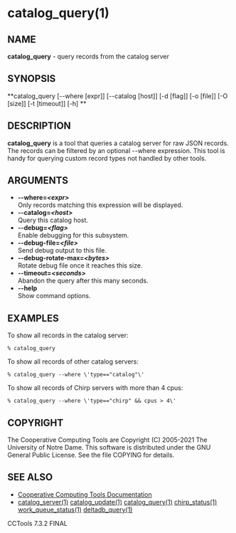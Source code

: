 






















# catalog_query(1)

## NAME
**catalog_query** - query records from the catalog server

## SYNOPSIS
**catalog_query [--where [expr]] [--catalog [host]] [-d [flag]] [-o [file]] [-O [size]] [-t [timeout]] [-h] **

## DESCRIPTION

**catalog_query** is a tool that queries a catalog server for raw
JSON records.  The records can be filtered by an optional --where expression.
This tool is handy for querying custom record types not handled
by other tools.

## ARGUMENTS


- **--where=_&lt;expr&gt;_**<br /> Only records matching this expression will be displayed.
- **--catalog=_&lt;host&gt;_**<br /> Query this catalog host.
- **--debug=_&lt;flag&gt;_**<br /> Enable debugging for this subsystem.
- **--debug-file=_&lt;file&gt;_**<br /> Send debug output to this file.
- **--debug-rotate-max=_&lt;bytes&gt;_**<br /> Rotate debug file once it reaches this size.
- **--timeout=_&lt;seconds&gt;_**<br /> Abandon the query after this many seconds.
- **--help**<br /> Show command options.


## EXAMPLES

To show all records in the catalog server:

```
% catalog_query
```

To show all records of other catalog servers:

```
% catalog_query --where \'type=="catalog"\'
```

To show all records of Chirp servers with more than 4 cpus:

```
% catalog_query --where \'type=="chirp" && cpus > 4\'
```

## COPYRIGHT

The Cooperative Computing Tools are Copyright (C) 2005-2021 The University of Notre Dame.  This software is distributed under the GNU General Public License.  See the file COPYING for details.

## SEE ALSO

- [Cooperative Computing Tools Documentation]("../index.html")
- [catalog_server(1)](catalog_server.md)  [catalog_update(1)](catalog_update.md)  [catalog_query(1)](catalog_query.md)  [chirp_status(1)](chirp_status.md)  [work_queue_status(1)](work_queue_status.md)   [deltadb_query(1)](deltadb_query.md)


CCTools 7.3.2 FINAL
